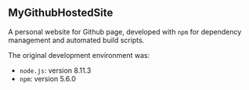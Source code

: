 ## MyGithubHostedSite

A personal website for Github page, developed with `npm` for dependency management and automated build scripts.

The original development environment was:

* `node.js`: version 8.11.3
* `npm`: version 5.6.0
